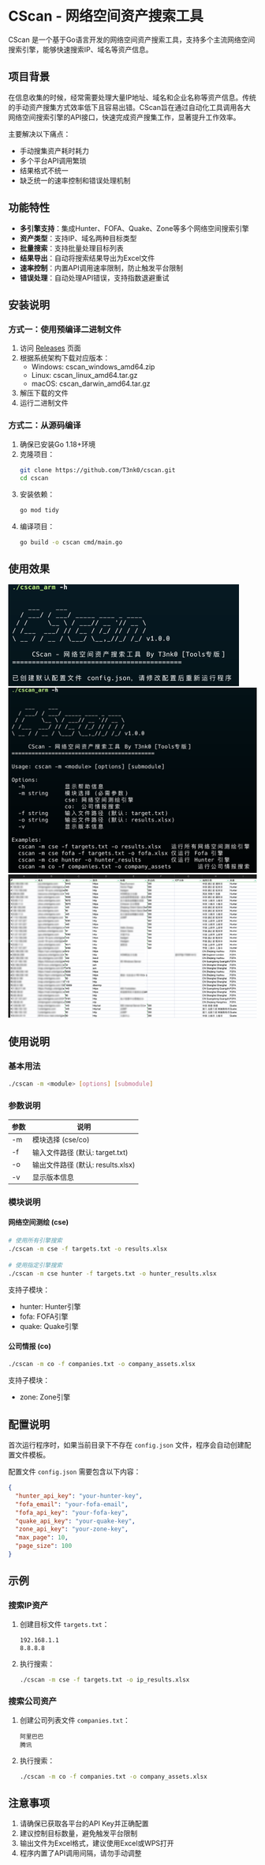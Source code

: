 # CScan - 网络空间资产搜索工具

CScan 是一个基于Go语言开发的网络空间资产搜索工具，支持多个主流网络空间搜索引擎，能够快速搜索IP、域名等资产信息。

## 项目背景

在信息收集的时候，经常需要处理大量IP地址、域名和企业名称等资产信息。传统的手动资产搜集方式效率低下且容易出错。CScan旨在通过自动化工具调用各大网络空间搜索引擎的API接口，快速完成资产搜集工作，显著提升工作效率。

主要解决以下痛点：
- 手动搜集资产耗时耗力
- 多个平台API调用繁琐
- 结果格式不统一
- 缺乏统一的速率控制和错误处理机制

## 功能特性

- **多引擎支持**：集成Hunter、FOFA、Quake、Zone等多个网络空间搜索引擎
- **资产类型**：支持IP、域名两种目标类型
- **批量搜索**：支持批量处理目标列表
- **结果导出**：自动将搜索结果导出为Excel文件
- **速率控制**：内置API调用速率限制，防止触发平台限制
- **错误处理**：自动处理API错误，支持指数退避重试

## 安装说明

### 方式一：使用预编译二进制文件

1. 访问 [Releases](https://github.com/T3nk0/cscan/releases) 页面
2. 根据系统架构下载对应版本：
   - Windows: cscan_windows_amd64.zip
   - Linux: cscan_linux_amd64.tar.gz
   - macOS: cscan_darwin_amd64.tar.gz
3. 解压下载的文件
4. 运行二进制文件

### 方式二：从源码编译

1. 确保已安装Go 1.18+环境
2. 克隆项目：
   ```bash
   git clone https://github.com/T3nk0/cscan.git
   cd cscan
   ```
3. 安装依赖：
   ```bash
   go mod tidy
   ```
4. 编译项目：
   ```bash
   go build -o cscan cmd/main.go
   ```

## 使用效果

<img src="./assets/1.png" alt="1" style="zoom: 50%;" />

<img src="./assets/2.png" alt="2" style="zoom:50%;" />

<img src="./assets/3.png" alt="2" style="zoom:50%;" />

## 使用说明

### 基本用法

```bash
./cscan -m <module> [options] [submodule]
```

### 参数说明

| 参数 | 说明 |
|------|------|
| -m   | 模块选择 (cse/co) |
| -f   | 输入文件路径 (默认: target.txt) |
| -o   | 输出文件路径 (默认: results.xlsx) |
| -v   | 显示版本信息 |

### 模块说明

#### 网络空间测绘 (cse)

```bash
# 使用所有引擎搜索
./cscan -m cse -f targets.txt -o results.xlsx

# 使用指定引擎搜索
./cscan -m cse hunter -f targets.txt -o hunter_results.xlsx
```

支持子模块：
- hunter: Hunter引擎
- fofa: FOFA引擎
- quake: Quake引擎

#### 公司情报 (co)

```bash
./cscan -m co -f companies.txt -o company_assets.xlsx
```

支持子模块：
- zone: Zone引擎

## 配置说明

首次运行程序时，如果当前目录下不存在 `config.json` 文件，程序会自动创建配置文件模板。

配置文件 `config.json` 需要包含以下内容：

```json
{
  "hunter_api_key": "your-hunter-key",
  "fofa_email": "your-fofa-email",
  "fofa_api_key": "your-fofa-key",
  "quake_api_key": "your-quake-key",
  "zone_api_key": "your-zone-key",
  "max_page": 10,
  "page_size": 100
}
```

## 示例

### 搜索IP资产

1. 创建目标文件 `targets.txt`：
   ```
   192.168.1.1
   8.8.8.8
   ```

2. 执行搜索：
   ```bash
   ./cscan -m cse -f targets.txt -o ip_results.xlsx
   ```

### 搜索公司资产

1. 创建公司列表文件 `companies.txt`：
   ```
   阿里巴巴
   腾讯
   ```

2. 执行搜索：
   ```bash
   ./cscan -m co -f companies.txt -o company_assets.xlsx
   ```

## 注意事项

1. 请确保已获取各平台的API Key并正确配置
2. 建议控制目标数量，避免触发平台限制
3. 输出文件为Excel格式，建议使用Excel或WPS打开
4. 程序内置了API调用间隔，请勿手动调整
